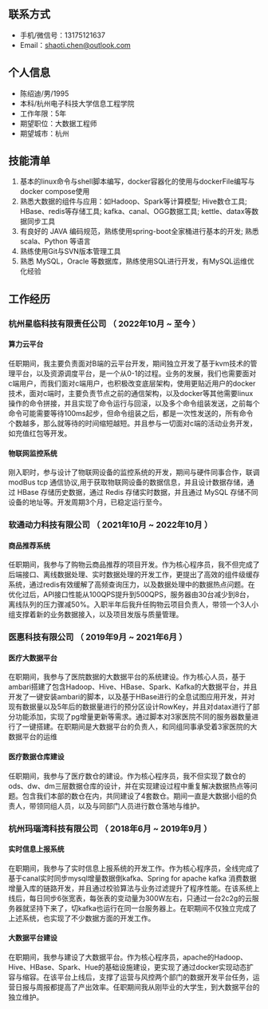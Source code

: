 ## 联系方式

- 手机/微信号：13175121637
- Email：<shaoti.chen@outlook.com>

## 个人信息

- 陈绍迪/男/1995
- 本科/杭州电子科技大学信息工程学院
- 工作年限：5年
- 期望职位：大数据工程师
- 期望城市：杭州

## 技能清单

1. 基本的linux命令与shell脚本编写，docker容器化的使用与dockerFile编写与docker compose使用
2. 熟悉大数据的组件与应用：如Hadoop、Spark等计算模型; Hive数仓工具; HBase、redis等存储工具; kafka、canal、OGG数据工具; kettle、datax等数据同步工具
3. 有良好的 JAVA 编码规范，熟练使用spring-boot全家桶进行基本的开发; 熟悉 scala、Python 等语言
4. 熟练使用Git与SVN版本管理工具
5. 熟悉 MySQL，Oracle 等数据库，熟练使用SQL进行开发，有MySQL运维优化经验

## 工作经历

### 杭州星临科技有限责任公司 （ 2022年10月 ~ 至今 ）

#### 算力云平台

任职期间，我主要负责面对B端的云平台开发，期间独立开发了基于kvm技术的管理平台，以及资源调度平台，是一个从0-1的过程。业务的发展，我们也需要面对c端用户，而我们面对c端用户，也积极改变底层架构，使用更贴近用户的docker技术，面对c端时，主要负责节点之前的通信架构，以及docker等其他需要linux操作的命令拼接，并且实现了命令运行与回滚，以及多个命令组装发送，之前每个命令可能需要等待100ms起步，但命令组装之后，都是一次性发送的，所有命令个数越多，那么就等待的时间缩短越短。并且参与一切面对c端的活动业务开发，如充值红包等开发。

#### 物联网监控系统

刚入职时，参与设计了物联网设备的监控系统的开发，期间与硬件同事合作，联调modBus tcp 通信协议,用于获取物联网设备的数据信息，并且设计数据存储，通过 HBase 存储历史数据，通过 Redis 存储实时数据，并且通过 MySQL 存储不同设备的地址等。开发周期3个月，已稳定运行至今。

### 软通动力科技有限公司 （ 2021年10月 ~ 2022年10月 ）

#### 商品推荐系统

任职期间，我参与了购物云商品推荐的项目开发。作为核心程序员，我不但完成了后端接口、离线数据处理、实时数据处理的开发工作，更提出了高效的组件级缓存系统，通过redis有效缓解了高频查询压力，以及数据处理中的数据热点问题。在优化过后，API接口性能从100QPS提升到500QPS，服务器由30台减少到8台，离线队列的压力骤减50%。入职半年后我升任购物云项目负责人，带领一个3人小组支撑着新的业务数据接入，以及项目发版与质量管理。

### 医惠科技有限公司 （ 2019年9月 ~ 2021年6月 ）

#### 医疗大数据平台

在职期间，我参与了医院数据的大数据平台的系统建设。作为核心人员，基于ambari搭建了包含Hadoop、Hive、HBase、Spark、Kafka的大数据平台，并且开发了一键安装ambari的脚本，以及基于HBase进行的全息试图应用开发，并对现有数据量以及5年后的数据量进行的预分区设计RowKey，并且对datax进行了部分功能添加，实现了pg增量更新等需求。通过脚本对3家医院不同的服务器数量进行了一键搭建。在职期间是大数据平台的负责人，和同组同事承受着3家医院的大数据平台的运维

#### 医疗数据仓库建设

任职期间，我参与了医疗数仓的建设。作为核心程序员，我不但实现了数仓的ods、dw、dm三层数据仓库的设计，并在实现建设过程中重复解决数据热点等问题。包含我们本部的数仓在内，共同建设了4套数仓。期间一直是大数据小组的负责人，带领同组人员，以及与同部门人员进行数仓落地与维护。

### 杭州玛瑙湾科技有限公司 （ 2018年6月 ~ 2019年9月 ）

#### 实时信息上报系统

在职期间，我参与了实时信息上报系统的开发工作。作为核心程序员，全线完成了基于canal实时同步mysql增量数据倒kafka、Spring for apache kafka 消费数据增量入库的链路开发，并且通过校验算法与业务过滤提升了程序性能。在该系统上线后，每日同步6张宽表，每张表的变动量为300W左右，只通过一台2c2g的云服务器就坚持下来了，切kafka也运行在同一台服务器上。在职期间不仅独立完成了上述系统，也实现了不少数据方面的开发工作。

#### 大数据平台建设

在职期间，我参与建设了大数据平台。作为核心程序员，apache的Hadoop、Hive、HBase、Spark、Hue的基础设施建设，更实现了通过docker实现动态扩容与缩容。在该平台上线后，支撑了运营与风控两个部门的数据开发平台任务，运营日报与周报都提高了产出效率。任职期间我从刚毕业的大学生，到大数据平台的独立维护。

